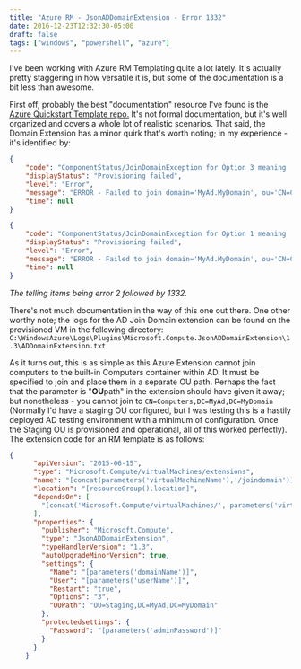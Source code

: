 ```yaml
---
title: "Azure RM - JsonADDomainExtension - Error 1332"
date: 2016-12-23T12:32:30-05:00
draft: false
tags: ["windows", "powershell", "azure"]
---
```


I've been working with Azure RM Templating quite a lot lately. It's actually pretty staggering in how versatile it is, but some of the documentation is a bit less than awesome. 

<!--more-->

First off, probably the best "documentation" resource I've found is the [Azure Quickstart Template repo.](https://github.com/Azure/azure-quickstart-templates) It's not formal documentation, but it's well organized and covers a whole lot of realistic scenarios. That said, the Domain Extension has a minor quirk that's worth noting; in my experience - it's identified by:

```json
{
    "code": "ComponentStatus/JoinDomainException for Option 3 meaning 'User Specified'/failed/1",
    "displayStatus": "Provisioning failed",
    "level": "Error",
    "message": "ERROR - Failed to join domain='MyAd.MyDomain', ou='CN=Computers,DC=MyAd,DC=MyDomain', user='USERNAME', option='NetSetupJoinDomain, NetSetupAcctCreate' (#3 meaning 'User Specified'). Error code 2",
    "time": null
}

{
    "code": "ComponentStatus/JoinDomainException for Option 1 meaning 'User Specified without NetSetupAcctCreate'/failed/1",
    "displayStatus": "Provisioning failed",
    "level": "Error",
    "message": "ERROR - Failed to join domain='MyAd.MyDomain', ou='CN=Computers,DC=MyAd,DC=MyDomain', user='USERNAME', option='NetSetupJoinDomain' (#1 meaning 'User Specified without NetSetupAcctCreate'). Error code 1332",
    "time": null
}
```

_The telling items being error 2 followed by 1332._ 

There's not much documentation in the way of this one out there. One other worthy note; the logs for the AD Join Domain extension can be found on the provisioned VM in the following directory: ```C:\WindowsAzure\Logs\Plugins\Microsoft.Compute.JsonADDomainExtension\1.3\ADDomainExtension.txt```

As it turns out, this is as simple as this Azure Extension cannot join computers to the built-in Computers container within AD. It must be specified to join and place them in a separate OU path. Perhaps the fact that the parameter is "**OU**path" in the extension should have given it away; but nonetheless - you cannot join to ```CN=Computers,DC=MyAd,DC=MyDomain``` (Normally I'd have a staging OU configured, but I was testing this is a hastily deployed AD testing environment with a minimum of configuration. Once the Staging OU is provisioned and operational, all of this worked perfectly). The extension code for an RM template is as follows:

```json
{
      "apiVersion": "2015-06-15",
      "type": "Microsoft.Compute/virtualMachines/extensions",
      "name": "[concat(parameters('virtualMachineName'),'/joindomain')]",
      "location": "[resourceGroup().location]",
      "dependsOn": [
        "[concat('Microsoft.Compute/virtualMachines/', parameters('virtualMachineName'))]"
      ],
      "properties": {
        "publisher": "Microsoft.Compute",
        "type": "JsonADDomainExtension",
        "typeHandlerVersion": "1.3",
        "autoUpgradeMinorVersion": true,
        "settings": {
          "Name": "[parameters('domainName')]",
          "User": "[parameters('userName')]",
          "Restart": "true",
          "Options": "3",
          "OUPath": "OU=Staging,DC=MyAd,DC=MyDomain"
        },
        "protectedsettings": {
          "Password": "[parameters('adminPassword')]"
        }
      }
    }
```